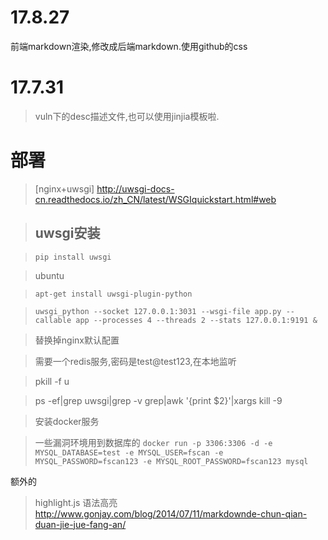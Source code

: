 # 17.8.27
前端markdown渲染,修改成后端markdown.使用github的css
# 17.7.31
> vuln下的desc描述文件,也可以使用jinjia模板啦.

# 部署
>[nginx+uwsgi] http://uwsgi-docs-cn.readthedocs.io/zh_CN/latest/WSGIquickstart.html#web

> ## uwsgi安装

> `pip install uwsgi`

> ubuntu

> `apt-get install uwsgi-plugin-python`

> `uwsgi_python --socket 127.0.0.1:3031 --wsgi-file app.py --callable app --processes 4 --threads 2 --stats 127.0.0.1:9191 &`

> 替换掉nginx默认配置

> 需要一个redis服务,密码是test@test123,在本地监听

> pkill -f u

> ps -ef|grep uwsgi|grep -v grep|awk '{print $2}'|xargs kill -9

> 安装docker服务

> 一些漏洞环境用到数据库的 `docker run -p 3306:3306 -d -e MYSQL_DATABASE=test -e MYSQL_USER=fscan -e MYSQL_PASSWORD=fscan123 -e MYSQL_ROOT_PASSWORD=fscan123 mysql`


额外的
> highlight.js  语法高亮 http://www.gonjay.com/blog/2014/07/11/markdownde-chun-qian-duan-jie-jue-fang-an/

